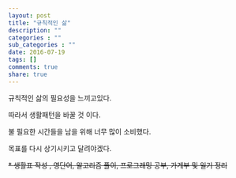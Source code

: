 ```yaml
---
layout: post
title: "규칙적인 삶"
description: ""
categories : ""
sub_categories : ""
date: 2016-07-19
tags: []
comments: true
share: true
---
```


규칙적인 삶의 필요성을 느끼고있다.

따라서 생활패턴을 바꿀 것 이다.

  

불 필요한 시간들을 남을 위해 너무 많이 소비했다.

목표를 다시 상기시키고 달려야겠다.

  

  

<strike>* 생활표 작성 , 영단어, 알고리즘 풀이, 프로그래밍 공부, 가계부 및 일기 정리</strike>

